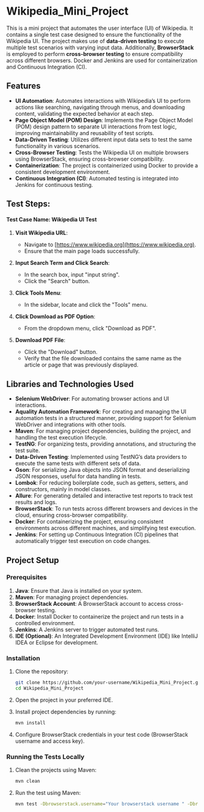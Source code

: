 # Wikipedia_Mini_Project

This is a mini project that automates the user interface (UI) of Wikipedia. It contains a single test case designed to ensure the functionality of the Wikipedia UI. The project makes use of **data-driven testing** to execute multiple test scenarios with varying input data. Additionally, **BrowserStack** is employed to perform **cross-browser testing** to ensure compatibility across different browsers. Docker and Jenkins  are used for containerization and Continuous Integration (CI).

## Features

- **UI Automation**: Automates interactions with Wikipedia’s UI to perform actions like searching, navigating through menus, and downloading content, validating the expected behavior at each step.
- **Page Object Model (POM) Design**: Implements the Page Object Model (POM) design pattern to separate UI interactions from test logic, improving maintainability and reusability of test scripts.
- **Data-Driven Testing**: Utilizes different input data sets to test the same functionality in various scenarios.
- **Cross-Browser Testing**: Tests the Wikipedia UI on multiple browsers using BrowserStack, ensuring cross-browser compatibility.
- **Containerization**: The project is containerized using Docker to provide a consistent development environment.
- **Continuous Integration (CI)**: Automated testing is integrated into Jenkins for continuous testing.


## Test Steps:
#### Test Case Name: **Wikipedia UI Test**
1. **Visit Wikipedia URL**:
    - Navigate to [https://www.wikipedia.org](https://www.wikipedia.org).
    - Ensure that the main page loads successfully.

2. **Input Search Term and Click Search**:
    - In the search box, input "input string".
    - Click the "Search" button.

3. **Click Tools Menu**:
    - In the sidebar, locate and click the "Tools" menu.

4. **Click Download as PDF Option**:
    - From the dropdown menu, click "Download as PDF".

5. **Download PDF File**:
    - Click the "Download" button.
    - Verify that the file downloaded contains the same name as the article or page that was previously displayed.

## Libraries and Technologies Used

- **Selenium WebDriver**: For automating browser actions and UI interactions.
- **Aquality Automation Framework**: For creating and managing the UI automation tests in a structured manner, providing support for Selenium WebDriver and integrations with other tools.
- **Maven**: For managing project dependencies, building the project, and handling the test execution lifecycle.
- **TestNG**: For organizing tests, providing annotations, and structuring the test suite.
- **Data-Driven Testing**: Implemented using TestNG’s data providers to execute the same tests with different sets of data.
- **Gson**: For serializing Java objects into JSON format and deserializing JSON responses, useful for data handling in tests.
- **Lombok**: For reducing boilerplate code, such as getters, setters, and constructors, mainly in model classes.
- **Allure**: For generating detailed and interactive test reports to track test results and logs.
- **BrowserStack**: To run tests across different browsers and devices in the cloud, ensuring cross-browser compatibility.
- **Docker**: For containerizing the project, ensuring consistent environments across different machines, and simplifying test execution.
- **Jenkins**: For setting up Continuous Integration (CI) pipelines that automatically trigger test execution on code changes.


## Project Setup

### Prerequisites

1. **Java**: Ensure that Java is installed on your system.
2. **Maven**: For managing project dependencies.
3. **BrowserStack Account**: A BrowserStack account to access cross-browser testing.
4. **Docker**: Install Docker to containerize the project and run tests in a controlled environment.
5. **Jenkins**: A Jenkins server to trigger automated test runs.
6. **IDE (Optional)**: An Integrated Development Environment (IDE) like IntelliJ IDEA or Eclipse for development.

### Installation

1. Clone the repository:

    ```bash
    git clone https://github.com/your-username/Wikipedia_Mini_Project.git
    cd Wikipedia_Mini_Project
    ```

2. Open the project in your preferred IDE.

3. Install project dependencies by running:

    ```bash
    mvn install
    ```

4. Configure BrowserStack credentials in your test code (BrowserStack username and access key).


### Running the Tests Locally

1. Clean the projects using Maven:

    ```bash
    mvn clean
    ```

2. Run the test using Maven:

    ```bash
    mvn test -Dbrowserstack.username="Your browserstack username " -Dbrowserstack.accessKey=" Your browserstack accessKey"
   ```

